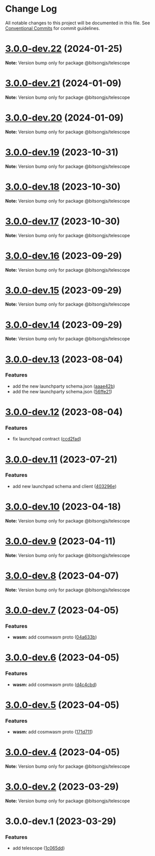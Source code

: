 # Change Log

All notable changes to this project will be documented in this file.
See [Conventional Commits](https://conventionalcommits.org) for commit guidelines.

# [3.0.0-dev.22](https://github.com/bitsongofficial/bitsongjs/compare/@bitsongjs/telescope@3.0.0-dev.21...@bitsongjs/telescope@3.0.0-dev.22) (2024-01-25)

**Note:** Version bump only for package @bitsongjs/telescope





# [3.0.0-dev.21](https://github.com/bitsongofficial/bitsongjs/compare/@bitsongjs/telescope@3.0.0-dev.20...@bitsongjs/telescope@3.0.0-dev.21) (2024-01-09)

**Note:** Version bump only for package @bitsongjs/telescope





# [3.0.0-dev.20](https://github.com/bitsongofficial/bitsongjs/compare/@bitsongjs/telescope@3.0.0-dev.19...@bitsongjs/telescope@3.0.0-dev.20) (2024-01-09)

**Note:** Version bump only for package @bitsongjs/telescope





# [3.0.0-dev.19](https://github.com/bitsongofficial/bitsongjs/compare/@bitsongjs/telescope@3.0.0-dev.18...@bitsongjs/telescope@3.0.0-dev.19) (2023-10-31)

**Note:** Version bump only for package @bitsongjs/telescope





# [3.0.0-dev.18](https://github.com/bitsongofficial/bitsongjs/compare/@bitsongjs/telescope@3.0.0-dev.17...@bitsongjs/telescope@3.0.0-dev.18) (2023-10-30)

**Note:** Version bump only for package @bitsongjs/telescope





# [3.0.0-dev.17](https://github.com/bitsongofficial/bitsongjs/compare/@bitsongjs/telescope@3.0.0-dev.16...@bitsongjs/telescope@3.0.0-dev.17) (2023-10-30)

**Note:** Version bump only for package @bitsongjs/telescope





# [3.0.0-dev.16](https://github.com/bitsongofficial/bitsongjs/compare/@bitsongjs/telescope@3.0.0-dev.15...@bitsongjs/telescope@3.0.0-dev.16) (2023-09-29)

**Note:** Version bump only for package @bitsongjs/telescope





# [3.0.0-dev.15](https://github.com/bitsongofficial/bitsongjs/compare/@bitsongjs/telescope@3.0.0-dev.14...@bitsongjs/telescope@3.0.0-dev.15) (2023-09-29)

**Note:** Version bump only for package @bitsongjs/telescope





# [3.0.0-dev.14](https://github.com/bitsongofficial/bitsongjs/compare/@bitsongjs/telescope@3.0.0-dev.13...@bitsongjs/telescope@3.0.0-dev.14) (2023-09-29)

**Note:** Version bump only for package @bitsongjs/telescope





# [3.0.0-dev.13](https://github.com/bitsongofficial/bitsongjs/compare/@bitsongjs/telescope@3.0.0-dev.12...@bitsongjs/telescope@3.0.0-dev.13) (2023-08-04)


### Features

* add the new launchparty schema.json ([aaae42b](https://github.com/bitsongofficial/bitsongjs/commit/aaae42bbf544f7241c57ebd8f1e7b235d47e31e3))
* add the new launchparty schema.json ([56ffe21](https://github.com/bitsongofficial/bitsongjs/commit/56ffe218518e90e2759da34ac0434bb5e8e80a74))





# [3.0.0-dev.12](https://github.com/bitsongofficial/bitsongjs/compare/@bitsongjs/telescope@3.0.0-dev.11...@bitsongjs/telescope@3.0.0-dev.12) (2023-08-04)


### Features

* fix launchpad contract ([ccd2fad](https://github.com/bitsongofficial/bitsongjs/commit/ccd2fad765634c7a23ad3d5261057805eabffc48))





# [3.0.0-dev.11](https://github.com/bitsongofficial/bitsongjs/compare/@bitsongjs/telescope@3.0.0-dev.10...@bitsongjs/telescope@3.0.0-dev.11) (2023-07-21)


### Features

* add new launchpad schema and client ([403296e](https://github.com/bitsongofficial/bitsongjs/commit/403296e0596740266f8e20ebf1a7d5b401f0ac31))





# [3.0.0-dev.10](https://github.com/bitsongofficial/bitsongjs/compare/@bitsongjs/telescope@3.0.0-dev.9...@bitsongjs/telescope@3.0.0-dev.10) (2023-04-18)

**Note:** Version bump only for package @bitsongjs/telescope





# [3.0.0-dev.9](https://github.com/bitsongofficial/bitsongjs/compare/@bitsongjs/telescope@3.0.0-dev.8...@bitsongjs/telescope@3.0.0-dev.9) (2023-04-11)

**Note:** Version bump only for package @bitsongjs/telescope





# [3.0.0-dev.8](https://github.com/bitsongofficial/bitsongjs/compare/@bitsongjs/telescope@3.0.0-dev.7...@bitsongjs/telescope@3.0.0-dev.8) (2023-04-07)

**Note:** Version bump only for package @bitsongjs/telescope





# [3.0.0-dev.7](https://github.com/bitsongofficial/bitsongjs/compare/@bitsongjs/telescope@3.0.0-dev.6...@bitsongjs/telescope@3.0.0-dev.7) (2023-04-05)


### Features

* **wasm:** add cosmwasm proto ([04a633b](https://github.com/bitsongofficial/bitsongjs/commit/04a633bd4ef7d906e7e608ddc30231587d370569))





# [3.0.0-dev.6](https://github.com/bitsongofficial/bitsongjs/compare/@bitsongjs/telescope@3.0.0-dev.5...@bitsongjs/telescope@3.0.0-dev.6) (2023-04-05)


### Features

* **wasm:** add cosmwasm proto ([d4c4cbd](https://github.com/bitsongofficial/bitsongjs/commit/d4c4cbdb8872f9e675b05246594450d66c5d9c1d))





# [3.0.0-dev.5](https://github.com/bitsongofficial/bitsongjs/compare/@bitsongjs/telescope@3.0.0-dev.4...@bitsongjs/telescope@3.0.0-dev.5) (2023-04-05)


### Features

* **wasm:** add cosmwasm proto ([171d711](https://github.com/bitsongofficial/bitsongjs/commit/171d711577a7857bbe924e394b3158c2cb94d341))





# [3.0.0-dev.4](https://github.com/bitsongofficial/bitsongjs/compare/@bitsongjs/telescope@3.0.0-dev.2...@bitsongjs/telescope@3.0.0-dev.4) (2023-04-05)

**Note:** Version bump only for package @bitsongjs/telescope





# [3.0.0-dev.2](https://github.com/bitsongofficial/bitsongjs/compare/@bitsongjs/telescope@3.0.0-dev.1...@bitsongjs/telescope@3.0.0-dev.2) (2023-03-29)

**Note:** Version bump only for package @bitsongjs/telescope





# 3.0.0-dev.1 (2023-03-29)


### Features

* add telescope ([1c065dd](https://github.com/bitsongofficial/bitsongjs/commit/1c065ddb0ca72c3a09faf2e5a1830d0bc519f79b))

